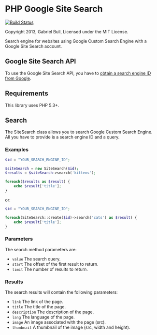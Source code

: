 PHP Google Site Search
======================

[![Build Status](https://secure.travis-ci.org/gabrielbull/php-sitesearch.png?branch=master)](http://travis-ci.org/gabrielbull/php-sitesearch)

Copyright 2013, Gabriel Bull, Licensed under the MIT License.

Search engine for websites using Google Custom Search Engine with a Google Site Search account.

## Google Site Search API

To use the Google Site Search API, you have to [obtain a search engine ID from Google](https://www.google.com/cse/).

## Requirements

This library uses PHP 5.3+.

## Search

The SiteSearch class allows you to search Google Custom Search Engine. All you have to provide is a search engine ID and a query.

### Examples

```php
$id = "YOUR_SEARCH_ENGINE_ID";

$siteSearch = new SiteSearch($id);
$results = $siteSearch->search('kittens');

foreach($results as $result) {
    echo $result['title'];
}
```

or:

```php
$id = "YOUR_SEARCH_ENGINE_ID";

foreach(SiteSearch::create($id)->search('cats') as $result) {
    echo $result['title'];
}
```

### Parameters

The search method parameters are:

 * `value` The search query.
 * `start` The offset of the first result to return.
 * `limit` The number of results to return.

### Results

The search results will contain the following parameters:

 * `link` The link of the page.
 * `title` The title of the page.
 * `description` The description of the page.
 * `lang` The language of the page.
 * `image` An image associated with the page (src).
 * `thumbnail` A thumbnail of the image (src, width and height).
